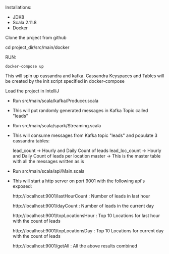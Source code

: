 Installations: 
 - JDK8
 - Scala 2.11.8
 - Docker

Clone the project from github

cd project_dir/src/main/docker

RUN: 
    
    docker-compose up
This will spin up cassandra and kafka. Cassandra Keyspaces and Tables will be created by the init script specified in docker-compose


Load the project in IntelliJ

- Run src/main/scala/kafka/Producer.scala    
- This will put randomly generated messages in Kafka Topic called "leads"


- Run src/main/scala/spark/Streaming.scala
- This will consume messages from Kafka topic "leads" and populate 3 cassandra tables:

  lead_count -> Hourly and Daily Count of leads 
  lead_loc_count -> Hourly and Daily Count of leads per location
  master -> This is the master table with all the messages written as is 
 
- Run src/main/scala/api/Main.scala
- This will start a http server on port 9001 with the following api's exposed:
   
   http://localhost:9001/lastHourCount : Number of leads in last hour

   http://localhost:9001/dayCount : Number of leads in the current day
   
   http://localhost:9001/topLocationsHour : Top 10 Locations for last hour with the count of leads 
   
   http://localhost:9001/topLocationsDay : Top 10 Locations for current day with the count of leads 
   
   http://localhost:9001/getAll : All the above results combined
   
   
   
   
  


